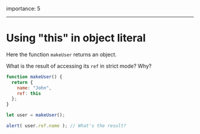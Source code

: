 importance: 5

---

# Using "this" in object literal

Here the function `makeUser` returns an object.

What is the result of accessing its `ref` in strict mode? Why?

```js
function makeUser() {
  return {
    name: "John",
    ref: this
  };
}

let user = makeUser();

alert( user.ref.name ); // What's the result?
```

